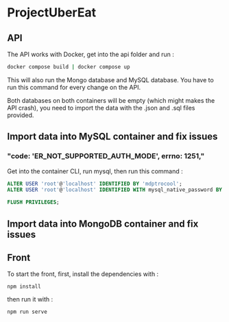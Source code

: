 # ProjectUberEat

## API

The API works with Docker, get into the api folder and run :

```bash
docker compose build | docker compose up
```
This will also run the Mongo database and MySQL database. You have to run this command for every change on the API.

Both databases on both containers will be empty (which might makes the API crash), you need to import the data with the .json and .sql files provided.

## Import data into MySQL container and fix issues

### "code: 'ER_NOT_SUPPORTED_AUTH_MODE', errno: 1251,"

Get into the container CLI, run mysql, then run this command :

```sql
ALTER USER 'root'@'localhost' IDENTIFIED BY 'mdptrocool'; 
ALTER USER 'root'@'localhost' IDENTIFIED WITH mysql_native_password BY 'mdptrocool';

FLUSH PRIVILEGES;
```

## Import data into MongoDB container and fix issues

## Front

To start the front, first, install the dependencies with :

```Node
npm install
```

then run it with :

```Node
npm run serve
```

